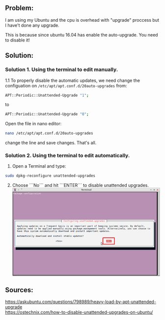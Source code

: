 ## Problem:
I am using my Ubuntu and the cpu is overhead with "upgrade" proccess but I have't done any upgrade.

This is because since ubuntu 16.04 has enable the auto-upgrade. You need to disable it!

## Solution:

### Solution 1. Using the terminal to edit manually.
1.1 To properly disable the automatic updates, we need change the configuation on ```/etc/apt/apt.conf.d/20auto-upgrades``` from:

```bash
APT::Periodic::Unattended-Upgrade "1";
```
to 
```bash
APT::Periodic::Unattended-Upgrade "0"; 
```
Open the file in nano editor:
```bash 
nano /etc/apt/apt.conf.d/20auto-upgrades
```
change the line and save changes. That's all.


### Solution 2. Using the terminal to edit automatically.

1. Open a Terminal and type:
```bash
sudo dpkg-reconfigure unattended-upgrades
```
2. Choose ´´´No´´´ and hit ´´´ENTER´´´ to disable unattended upgrades.
![screenshot terminal to disable unattended-upgrades](https://raw.githubusercontent.com/rogelioprieto/linux-tips/master/_posts/TODO/screenshot-at-2021-01-11%2011-33-51.png)



## Sources:
<https://askubuntu.com/questions/798989/heavy-load-by-apt-unattended-upgrade>\
<https://ostechnix.com/how-to-disable-unattended-upgrades-on-ubuntu/>
